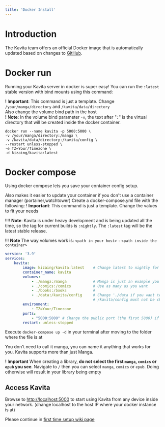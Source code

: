 ```yaml
---
title: 'Docker Install'
---
```


# Introduction

The Kavita team offers an official Docker image that is automatically updated based on changes to [GitHub](https://github.com/Kareadita/Kavita).

# Docker run

Running your Kavita server in docker is super easy! You can run the `:latest` stable version with bind mounts using this command:

! **Important**: This command is just a template. Change `/your/manga/directory` and `/kavita/data/directory`<br/>Also change the volume bind path in the host<br/>
! **Note**: In the volume bind parameter `-v`, the text after "`:`" is the virtual directory that will be created inside the docker container.

```shell
docker run --name kavita -p 5000:5000 \
-v /your/manga/directory:/manga \
-v /kavita/data/directory:/kavita/config \
--restart unless-stopped \
-e TZ=Your/Timezone \
-d kizaing/kavita:latest
```

# Docker compose

Using docker compose lets you save your container config setup.

Also makes it easier to update your container if you don't use a container manager (portainer,watchtower)
Create a docker-compose.yml file with the following:
! **Important**: This command is just a template. Change the values to fit your needs

!!!!  **Note**: Kavita is under heavy development and is being updated all the time, so the tag for current builds is `:nightly`. The `:latest` tag will be the latest stable release.

!!! **Note** The way volumes work is: `<path in your host>` `:` `<path inside the container>` 
```yml
version: '3.9'
services:
    kavita:
        image: kizaing/kavita:latest    # Change latest to nightly for latest develop builds (can't go back to stable)
        container_name: kavita
        volumes:
            - ./manga:/manga            # Manga is just an example you can have the name you want. See the following
            - ./comics:/comics          # Use as many as you want
            - ./books:/books            #
            - ./data:/kavita/config     # Change './data if you want to have the config files in a different place.
                                        # /kavita/config must not be changed
        environment:
            - TZ=Your/Timezone
        ports:
            - "5000:5000" # Change the public port (the first 5000) if you have conflicts with other services
        restart: unless-stopped
```

Execute `docker-compose up -d` in your terminal after moving to the folder where the file is at

You don't need to call it manga, you can name it anything that works for you. Kavita supports more than just Manga.

! **Important** When creating a library, **do not select the first `manga`, `comics` or `epub` you see**. Navigate to `/` then you can select `manga`, `comics` or `epub`. Doing otherwise will result in your library being empty


## Access Kavita
Browse to [http://localhost:5000](http://localhost:5000) to start using Kavita from any device inside your network. (change localhost to the host IP where your docker instance is at)

Please continue in [first time setup wiki page](../../03.guides/01.first-time-setup/default.en.md)

